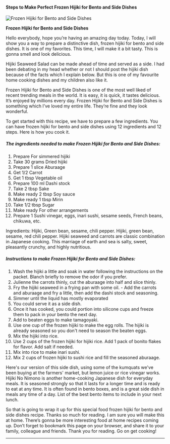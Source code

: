             

#### Steps to Make Perfect Frozen Hijiki for Bento and Side Dishes

![Frozen Hijiki for Bento and Side Dishes](https://img-global.cpcdn.com/recipes/5826555780530176/751x532cq70/frozen-hijiki-for-bento-and-side-dishes-recipe-main-photo.jpg)

**Frozen Hijiki for Bento and Side Dishes**

Hello everybody, hope you’re having an amazing day today. Today, I will show you a way to prepare a distinctive dish, frozen hijiki for bento and side dishes. It is one of my favorites. This time, I will make it a bit tasty. This is gonna smell and look delicious.

Hijiki Seaweed Salad can be made ahead of time and served as a side. I had been debating in my head whether or not I should post the hijiki dish because of the facts which I explain below. But this is one of my favourite home cooking dishes and my children also like it.

Frozen Hijiki for Bento and Side Dishes is one of the most well liked of recent trending meals in the world. It is easy, it is quick, it tastes delicious. It’s enjoyed by millions every day. Frozen Hijiki for Bento and Side Dishes is something which I’ve loved my entire life. They’re fine and they look wonderful.

To get started with this recipe, we have to prepare a few ingredients. You can have frozen hijiki for bento and side dishes using 12 ingredients and 12 steps. Here is how you cook it.

##### The ingredients needed to make Frozen Hijiki for Bento and Side Dishes:

1.  Prepare For simmered hijiki
2.  Take 30 grams Dried hijiki
3.  Prepare 1 slice Aburaage
4.  Get 1/2 Carrot
5.  Get 1 tbsp Vegetable oil
6.  Prepare 100 ml Dashi stock
7.  Take 2 tbsp Sake
8.  Make ready 2 tbsp Soy sauce
9.  Make ready 1 tbsp Mirin
10.  Take 1/2 tbsp Sugar
11.  Make ready For other arrangements
12.  Prepare 1 Sushi vinegar, eggs, inari sushi, sesame seeds, French beans, chikuwa, etc.

Ingredients: Hijiki, Green bean, sesame, chili pepper. Hijiki, green bean, sesame, red chili pepper. Hijiki seaweed and carrots are classic combination in Japanese cooking. This marriage of earth and sea is salty, sweet, pleasantly crunchy, and highly nutritious.

##### Instructions to make Frozen Hijiki for Bento and Side Dishes:

1.  Wash the hijiki a little and soak in water following the instructions on the packet. Blanch briefly to remove the odor if you prefer.
2.  Julienne the carrots thinly, cut the aburaage into half and slice thinly.
3.  Fry the hijiki seaweed in a frying pan with some oil. - Add the carrots and aburaage and fry a little, then add the dashi stock and seasoning.
4.  Simmer until the liquid has mostly evaporated
5.  You could serve it as a side dish.
6.  Once it has cooked, you could portion into silicone cups and freeze them to pack in your bento the next day.
7.  Add to beaten eggs to make tamagoyaki.
8.  Use one cup of the frozen hijiki to make the egg rolls. The hijiki is already seasoned so you don't need to season the beaten eggs.
9.  Mix the hijiki into rice.
10.  Use 2 cups of the frozen hijiki for hijiki rice. Add 1 pack of bonito flakes for flavor. Add salt if needed.
11.  Mix into rice to make inari sushi.
12.  Mix 2 cups of frozen hijiki to sushi rice and fill the seasoned aburaage.

Here's our version of this side dish, using some of the kumquats we've been buying at the farmers' market, but lemon juice or rice vinegar works. Hijiki No Nimono is another home-cooking Japanese dish for everyday meals. It is seasoned strongly so that it lasts for a longer time and is ready to eat at any time. It is often found in bento boxes, and is a great side dish in meals any time of a day. List of the best bento items to include in your next lunch.

So that is going to wrap it up for this special food frozen hijiki for bento and side dishes recipe. Thanks so much for reading. I am sure you will make this at home. There’s gonna be more interesting food at home recipes coming up. Don’t forget to bookmark this page on your browser, and share it to your family, colleague and friends. Thank you for reading. Go on get cooking!

* * *